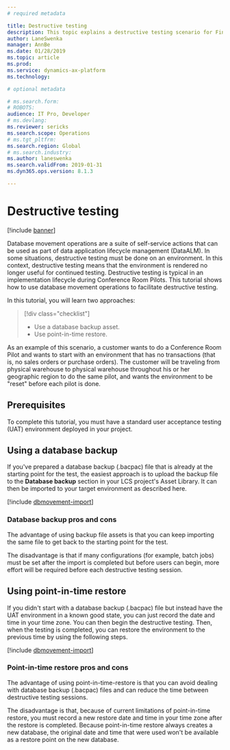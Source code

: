 ```yaml
---
# required metadata

title: Destructive testing 
description: This topic explains a destructive testing scenario for Finance and Operations.
author: LaneSwenka
manager: AnnBe
ms.date: 01/28/2019
ms.topic: article
ms.prod: 
ms.service: dynamics-ax-platform
ms.technology: 

# optional metadata

# ms.search.form: 
# ROBOTS: 
audience: IT Pro, Developer
# ms.devlang: 
ms.reviewer: sericks
ms.search.scope: Operations
# ms.tgt_pltfrm: 
ms.search.region: Global
# ms.search.industry: 
ms.author: laneswenka
ms.search.validFrom: 2019-01-31
ms.dyn365.ops.version: 8.1.3

---
```


# Destructive testing 

[!include [banner](../includes/banner.md)]

Database movement operations are a suite of self-service actions that can be used as part of data application lifecycle management (DataALM). In some situations,  destructive testing must be done on an environment. In this context, destructive testing means that the environment is rendered no longer useful for continued testing. Destructive testing is typical in an implementation lifecycle during Conference Room Pilots. This tutorial shows how to use database movement operations to facilitate destructive testing.

In this tutorial, you will learn two approaches:

> [!div class="checklist"]
> * Use a database backup asset.
> * Use point-in-time restore.

As an example of this scenario, a customer wants to do a Conference Room Pilot and wants to start with an environment that has no transactions (that is, no sales orders or purchase orders). The customer will be traveling from physical warehouse to physical warehouse throughout his or her geographic region to do the same pilot, and wants the environment to be "reset" before each pilot is done.

## Prerequisites

To complete this tutorial, you must have a standard user acceptance testing (UAT) environment deployed in your project.

## Using a database backup

If you've prepared a database backup (.bacpac) file that is already at the starting point for the test, the easiest approach is to upload the backup file to the **Database backup** section in your LCS project's Asset Library. It can then be imported to your target environment as described here.

[!include [dbmovement-import](../includes/dbmovement-import.md)]

### Database backup pros and cons

The advantage of using backup file assets is that you can keep importing the same file to get back to the starting point for the test.

The disadvantage is that if many configurations (for example, batch jobs) must be set after the import is completed but before users can begin, more effort will be required before each destructive testing session.

## Using point-in-time restore

If you didn't start with a database backup (.bacpac) file but instead have the UAT environment in a known good state, you can just record the date and time in your time zone. You can then begin the destructive testing. Then, when the testing is completed, you can restore the environment to the previous time by using the following steps.

[!include [dbmovement-import](../includes/dbmovement-pitr.md)]

### Point-in-time restore pros and cons

The advantage of using point-in-time-restore is that you can avoid dealing with database backup (.bacpac) files and can reduce the time between destructive testing sessions.

The disadvantage is that, because of current limitations of point-in-time restore, you must record a new restore date and time in your time zone after the restore is completed. Because point-in-time restore always creates a new database, the original date and time that were used won't be available as a restore point on the new database.
